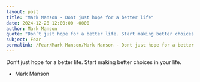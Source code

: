 ```yaml
---
layout: post
title: "Mark Manson - Dont just hope for a better life"
date: 2024-12-28 12:00:00 -0000
author: Mark Manson
quote: "Don’t just hope for a better life. Start making better choices in your life."
subject: Fear
permalink: /Fear/Mark Manson/Mark Manson - Dont just hope for a better life
---
```


Don’t just hope for a better life. Start making better choices in your life.

- Mark Manson
